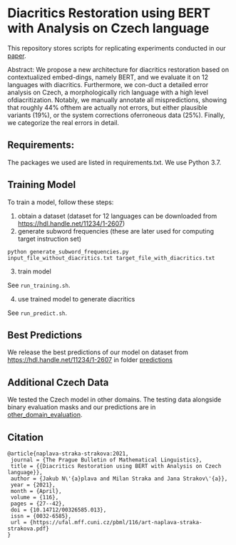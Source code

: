 # Diacritics Restoration using BERT with Analysis on Czech language

This repository stores scripts for replicating experiments conducted in our [paper](https://ufal.mff.cuni.cz/pbml/116/art-naplava-straka-strakova.pdf).

Abstract: We propose a new architecture for diacritics restoration based on contextualized embed-dings, namely BERT, and we evaluate it on 12 languages with diacritics. Furthermore, we con-duct a detailed error analysis on Czech, a morphologically rich language with a high level ofdiacritization. Notably, we manually annotate all mispredictions, showing that roughly 44% ofthem are actually not errors, but either plausible variants (19%), or the system corrections oferroneous data (25%). Finally, we categorize the real errors in detail.

## Requirements:

The packages we used are listed in requirements.txt. We use Python 3.7.

## Training Model

To train a model, follow these steps:

1. obtain a dataset (dataset for 12 languages can be downloaded from https://hdl.handle.net/11234/1-2607)
2. generate subword frequencies (these are later used for computing target instruction set)
```
python generate_subword_frequencies.py input_file_without_diacritics.txt target_file_with_diacritics.txt
```
3. train model

See ```run_training.sh```.

4. use trained model to generate diacritics

See ```run_predict.sh```.

## Best Predictions

We release the best predictions of our model on dataset from https://hdl.handle.net/11234/1-2607 in folder [predictions](predictions)

## Additional Czech Data

We tested the Czech model in other domains. The testing data alongside binary evaluation masks and our predictions are in [other_domain_evaluation](other_domain_evaluation). 

## Citation

```
@article{naplava-straka-strakova:2021,
 journal = {The Prague Bulletin of Mathematical Linguistics},
 title = {{Diacritics Restoration using BERT with Analysis on Czech language}},
 author = {Jakub N\'{a}plava and Milan Straka and Jana Strakov\'{a}},
 year = {2021},
 month = {April},
 volume = {116},
 pages = {27--42},
 doi = {10.14712/00326585.013},
 issn = {0032-6585},
 url = {https://ufal.mff.cuni.cz/pbml/116/art-naplava-straka-strakova.pdf}
}

```
